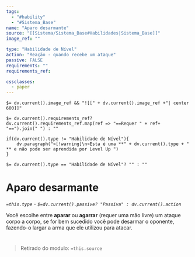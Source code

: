 ```yaml
---
tags:
  - "#hability"
  - "#Sistema_Base"
name: "Aparo desarmante"
source: "[[Sistema/Sistema_Base#Habilidades|Sistema_Base]]"
image_ref: ""

type: "Habilidade de Nível"
action: "Reação - quando recebe um ataque"
passive: FALSE
requirements: ""
requirements_ref:  

cssclasses:
  - paper
---
```

`$= dv.current().image_ref && "![[" + dv.current().image_ref +"| center 600]]"`


`$= dv.current().requirements_ref? dv.current().requirements_ref.map(ref => "==Requer " + ref+ "==").join(" ") : ""`

```dataviewjs
if(dv.current().type != "Habilidade de Nível"){
	dv.paragraph(">[!warning]\n>Esta é uma **" + dv.current().type + " ** e não pode ser aprendida por Level Up ")
}
```


`$= dv.current().type == "Habilidade de Nível"? "" : ""`
# Aparo desarmante
*`=this.type` - `$=dv.current().passive? "Passiva" : dv.current().action`*

Você escolhe entre **aparar** ou **agarrar** (requer uma mão livre) um ataque corpo a corpo, se for bem sucedido você pode desarmar o oponente, fazendo-o largar a arma que ele utilizou para atacar.


#
> Retirado do modulo: `=this.source`